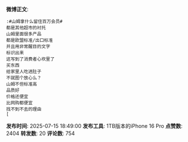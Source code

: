 **微博正文**: 
```
:#山姆拿什么留住百万会员#
都是其他超市的衬托
山姆里面很多产品
都是欧盟标准/出口标准
并且用非常醒目的文字
标识出来
这写到了消费者心坎里了
买东西
给家里人吃进肚子
不就图个放心么？
山姆不但标准高
品质好
价格还便宜
比网购都便宜
找不到不去的理由
[
```
**发布时间**: 2025-07-15 18:49:00
**发布工具**: 1TB版本的iPhone 16 Pro
**点赞数**: 2404
**转发数**: 20
**评论数**: 754
